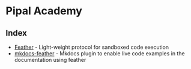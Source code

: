 # Pipal Academy

## Index

- [Feather](/feather) - Light-weight protocol for sandboxed code execution 
- [mkdocs-feather](/mkdocs-feather) - Mkdocs plugin to enable live code examples in the documentation using feather
